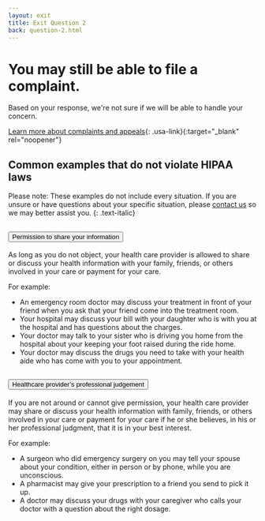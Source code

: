 ```yaml
---
layout: exit
title: Exit Question 2
back: question-2.html
---
```


# You may still be able to file a complaint.

Based on your response, we're not sure if we will be able to handle your concern.

[Learn more about complaints and appeals](https://www.hhs.gov/regulations/complaints-and-appeals/index.html){: .usa-link}{:target="_blank" rel="noopener"}

## Common examples that do not violate HIPAA laws
Please note: These examples do not include every situation. If you are unsure or have questions about your specific situation, please <a href="#" class="usa-link">contact us</a> so we may better assist you.
{: .text-italic}

<div class="usa-accordion margin-bottom-2">
    <h2 class="usa-accordion__heading">
        <button class="usa-accordion__button" aria-expanded="false" aria-controls="a1">
           Permission to share your information
        </button>
    </h2>
    <div id="a1" class="usa-accordion__content">
        <p>As long as you do not object, your health care provider is allowed to share or discuss your health information with your family, friends, or others involved in your care or payment for your care.</p>
        <p>For example:</p>
        <ul>
    		<li>An emergency room doctor may discuss your treatment in front of your friend when you ask that your friend come into the treatment room.</li>
    		<li>Your hospital may discuss your bill with your daughter who is with you at the hospital and has questions about the charges.</li>
    		<li>Your doctor may talk to your sister who is driving you home from the hospital about your keeping your foot raised during the ride home.</li>
    		<li>Your doctor may discuss the drugs you need to take with your health aide who has come with you to your appointment.</li>
    	</ul>
    </div>
    <h2 class="usa-accordion__heading">
        <button class="usa-accordion__button" aria-expanded="false" aria-controls="a2">
            Healthcare provider’s professional judgement
        </button>
    </h2>
    <div id="a2" class="usa-accordion__content">
        <p>If you are not around or cannot give permission, your health care provider may share or discuss your health information with family, friends, or others involved in your care or payment for your care if he or she believes, in his or her professional judgment, that it is in your best interest.</p>
        <p>For example:</p>
        <ul>
            <li>A surgeon who did emergency surgery on you may tell your spouse about your condition, either in person or by phone, while you are unconscious.</li>
            <li>A pharmacist may give your prescription to a friend you send to pick it up.</li>
            <li>A doctor may discuss your drugs with your caregiver who calls your doctor with a question about the right dosage.</li>
        </ul>
    </div>
</div>
